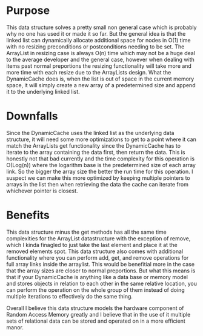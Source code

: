 # Purpose
This data structure solves a pretty small non general case which is probably why no one has used it or made it so far. But the general idea is that the linked list can dynamically allocate additional space for nodes in O(1) time with no resizing preconditions or postconditions needing to be set. The ArrayList in resizing case is always O(n) time which may not be a huge deal to the average developer and the general case, however when dealing with items past normal preportions the resizing functionality will take more and more time with each resize due to the ArrayLists design. What the DynamicCache does is, when the list is out of space in the current memory space, it will simply create a new array of a predetermined size and append it to the underlying linked list. 

# Downfalls
Since the DynamicCache uses the linked list as the underlying data structure, it will need some more optimizations to get to a point where it can match the ArrayLists get functionality since the DynamicCache has to iterate to the array containing the data first, then return the data. This is honestly not that bad currently and the time complexity for this operation is O(Log(n)) where the logarithm base is the predetermined size of each array link. So the bigger the array size the better the run time for this operation. I suspect we can make this more optimized by keeping multiple pointers to arrays in the list then when retrieving the data the cache can iterate from whichever pointer is closest.

# Benefits
This data structure minus the get methods has all the same time complexities for the ArrayList datastructure with the exception of remove, which I kinda finagled to just take the last element and place it at the removed elements spot. This data structure also comes with additional functionality where you can perform add, get, and remove operations for full array links inside the arraylist. This would be benefitial more in the case that the array sizes are closer to normal preportions. But what this means is that if your DynamicCache is anything like a data base or memory model and stores objects in relation to each other in the same relative location, you can perform the operation on the whole group of them instead of doing multiple iterations to effectively do the same thing.

Overall I believe this data structure models the hardware component of Random Access Memory greatly and I believe that in the use of it multiple sets of relational data can be stored and operated on in a more efficient manor. 
